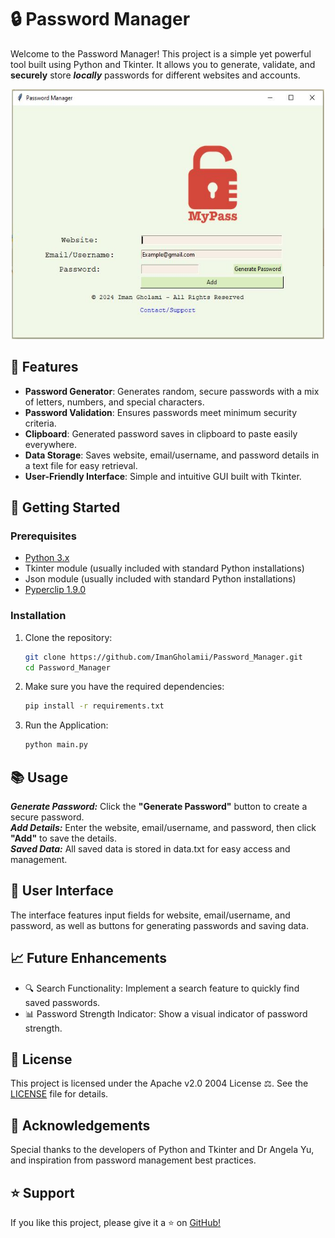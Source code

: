 # 🔒 Password Manager

Welcome to the Password Manager! This project is a simple yet powerful tool built using Python and Tkinter. It allows
you to generate, validate, and **securely** store ***locally*** passwords for different websites and accounts.
<p align="center">
<img src="https://github.com/ImanGholamii/Password_Manager/blob/main/images/password_manager.JPG?raw=true" alt="Password Manager" width="500" height="400">
</p>

## 🌟 Features

- **Password Generator**: Generates random, secure passwords with a mix of letters, numbers, and special characters.
- **Password Validation**: Ensures passwords meet minimum security criteria.
- **Clipboard**: Generated password saves in clipboard to paste easily everywhere.
- **Data Storage**: Saves website, email/username, and password details in a text file for easy retrieval.
- **User-Friendly Interface**: Simple and intuitive GUI built with Tkinter.

## 🚀 Getting Started

### Prerequisites

- [Python 3.x](https://www.python.org/downloads/)
- Tkinter module (usually included with standard Python installations)
- Json module (usually included with standard Python installations)
- [Pyperclip 1.9.0](https://pypi.org/project/pyperclip/)

### Installation

1. Clone the repository:
   ```sh
   git clone https://github.com/ImanGholamii/Password_Manager.git
   cd Password_Manager
2. Make sure you have the required dependencies:
   ```sh
   pip install -r requirements.txt
   ```
3. Run the Application:
   ```sh
   python main.py
   ```

## 📚 Usage

***Generate Password:*** Click the **"Generate Password"** button to create a secure password.  
***Add Details:*** Enter the website, email/username, and password, then click **"Add"** to save the details.  
***Saved Data:*** All saved data is stored in data.txt for easy access and management.

## 🎨 User Interface

The interface features input fields for website, email/username, and password, as well as buttons for generating
passwords and saving data.

## 📈 Future Enhancements

- 🔍 Search Functionality: Implement a search feature to quickly find saved passwords.
- 📊 Password Strength Indicator: Show a visual indicator of password strength.

## 📜 License 

This project is licensed under the Apache v2.0 2004 License ⚖️.
See the [LICENSE](https://github.com/ImanGholamii/Password_Manager/blob/main/LICENSE) file for details.

## 🙌 Acknowledgements

Special thanks to the developers of Python and Tkinter and Dr Angela Yu, and inspiration from password management best
practices.

## ⭐️ Support

If you like this project, please give it a ⭐️ on [GitHub!](https://github.com/ImanGholamii/Password_Manager)